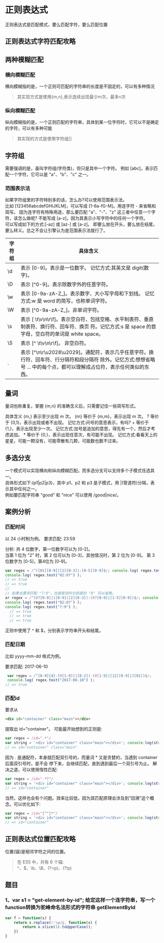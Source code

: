 # 正则表达式
正则表达式是匹配模式，要么匹配字符，要么匹配位置

## 正则表达式字符匹配攻略
## 两种模糊匹配

### 横向模糊匹配
横向模糊指的是，一个正则可匹配的字符串的长度是不固定的，可以有多种情况
> 其实现方式是使用{m,n},表示连续出现最少m次，最多n次

### 纵向模糊匹配
纵向模糊指的是，一个正则匹配的字符串，具体到某一位字符时，它可以不是确定的字符，可以有多种可能
> 其实现的方式是使用字符组[]

## 字符组
需要强调的是，虽叫字符组(字符类)，但只是其中一个字符。
例如 [abc]，表示匹配一个字符，它可以是 "a"、"b"、"c" 之一。

### 范围表示法

如果字符组里的字符特别多的话，怎么办?可以使用范围表示法。  
比如 [123456abcdefGHIJKLM]，可以写成 [1-6a-fG-M]。用连字符 - 来省略和简写。 因为连字符有特殊用途，那么要匹配 "a"、"-"、"z" 这三者中任意一个字符，该怎么做呢? 不能写成 [a-z]，因为其表示小写字符中的任何一个字符。   
可以写成如下的方式:[-az] 或 [az-] 或 [a\-z]。 即要么放在开头，要么放在结尾，要么转义。总之不会让引擎认为是范围表示法就行了。   


|  字符组   | 具体含义  |
|  ----  | ----  |
| \d  | 表示 [0-9]。表示是一位数字。 记忆方式:其英文是 digit(数字)。 |
| \D | 表示 [^0-9]。表示除数字外的任意字符。 |
| \w | 表示 [0-9a-zA-Z_]。表示数字、大小写字母和下划线。 记忆方式:w 是 word 的简写，也称单词字符。 |
| \W | 表示 [^0-9a-zA-Z_]。非单词字符。 |
| \s |  表示 [ \t\v\n\r\f]。表示空白符，包括空格、水平制表符、垂直制表符、换行符、回车符、换页 符。记忆方式:s 是 space 的首字母，空白符的单词是 white space。|
| \S | 表示 [^ \t\v\n\r\f]。 非空白符。 |
| . |  表示 [^\n\r\u2028\u2029]。通配符，表示几乎任意字符。换行符、回车符、行分隔符和段分隔符 除外。记忆方式:想想省略号 ... 中的每个点，都可以理解成占位符，表示任何类似的东西。|


## 量词
量词也称重复。掌握 {m,n} 的准确含义后，只需要记住一些简写形式。

具体含义
{m,}
表示至少出现 m 次。
{m}
等价于 {m,m}，表示出现 m 次。
?
等价于 {0,1}，表示出现或者不出现。 记忆方式:问号的意思表示，有吗?
+
等价于 {1,}，表示出现至少一次。 记忆方式:加号是追加的意思，得先有一个，然后才考虑追加。
*
等价于 {0,}，表示出现任意次，有可能不出现。 记忆方式:看看天上的星星，可能一颗没有，可能零散有几颗，可能数也数不过来。

## 多选分支
一个模式可以实现横向和纵向模糊匹配。而多选分支可以支持多个子模式任选其一。   
具体形式如下:(p1|p2|p3)，其中 p1、p2 和 p3 是子模式，用 |(管道符)分隔，表示其中任何之一。    
例如要匹配字符串 "good" 和 "nice" 可以使用 /good|nice/。

## 案例分析
### 匹配时间
以 24 小时制为例。
要求匹配:  23:59

分析:
共 4 位数字，第一位数字可以为 [0-2]。  
当第 1 位为 "2" 时，第 2 位可以为 [0-3]，其他情况时，第 2 位为 [0-9]。 第 3 位数字为 [0-5]，第4位为 [0-9]。

``` js
var regex = /^([01][0-9]|[2][0-3]):[0-5][0-9]$/; console.log( regex.test("23:59") );
console.log( regex.test("02:07") );
// => true
// => true
// 
// 如果也要求匹配 "7:9"，也就是说时分前面的 "0" 可以省略。
ar regex = /^(0?[0-9]|1[0-9]|[2][0-3]):(0?[0-9]|[1-5][0-9])$/; console.log( regex.test("23:59") );
console.log( regex.test("02:07") );
console.log( regex.test("7:9") );
  // => true
  // => true
  // => true
```
正则中使用了 ^ 和 $，分别表示字符串开头和结尾。

### 匹配日期
比如 yyyy-mm-dd 格式为例。

要求匹配: 2017-06-10

``` js
 var regex = /^[0-9]{4}-(0[1-9]|1[0-2])-(0[1-9]|[12][0-9]|3[01])$/; 
 console.log( regex.test("2017-06-10") );
// => true
```

### 匹配id
要求从
``` html
<div id="container" class="main"></div>
```
提取出 id="container"。 可能最开始想到的正则是:

``` js
var regex = /id=".*"/
var string = '<div id="container" class="main"></div>'; console.log(string.match(regex)[0]);
// => id="container" class="main"

```

因为 . 是通配符，本身就匹配双引号的，而量词 * 又是贪婪的，当遇到 container 后面双引号时，是不会 停下来，会继续匹配，直到遇到最后一个双引号为止。
解决之道，可以使用惰性匹配:

``` js
var regex = /id=".*?"/
var string = '<div id="container" class="main"></div>'; console.log(string.match(regex)[0]);
// => id="container"
```

当然，这样也会有个问题。效率比较低，因为其匹配原理会涉及到“回溯”这个概念。可以优化如下:

``` js
var regex = /id="[^"]*"/
var string = '<div id="container" class="main"></div>'; console.log(string.match(regex)[0]);
// => id="container"
```

##  正则表达式位置匹配攻略

位置(锚)是相邻字符之间的位置。

>在 ES5 中，共有 6 个锚:   
>^、$、\b、\B、(?=p)、(?!p)














## 题目

### 1、var s1 = "get-element-by-id"; 给定这样一个连字符串，写一个function转换为驼峰命名法形式的字符串 getElementById
``` js
var f = function(s) {
    return s.replace(/-\w/g, function(x) {
        return x.slice(1).toUpperCase();
    })
}
```